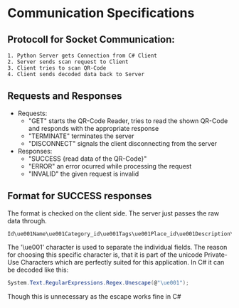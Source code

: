 ﻿# Communication Specifications
## Protocoll for Socket Communication:
	1. Python Server gets Connection from C# Client
	2. Server sends scan request to Client
	3. Client tries to scan QR-Code
	4. Client sends decoded data back to Server

## Requests and Responses
- Requests:
	- "GET" starts the QR-Code Reader, tries to read the shown QR-Code and responds with the appropriate response
	- "TERMINATE" terminates the server
	- "DISCONNECT" signals the client disconnecting from the server
- Responses:
	- "SUCCESS {read data of the QR-Code}"
	- "ERROR" an error ocurred while processing the request
	- "INVALID" the given request is invalid

## Format for SUCCESS responses
The format is checked on the client side. The server just passes the raw data through.
```
Id\ue001Name\ue001Category_id\ue001Tags\ue001Place_id\ue001Description\ue001Owner_id\ue001Amount\ue001Unit\ue001Addition\ue001Possession
```
The '\ue001' character is used to separate the individual fields. The reason for choosing this specific character is, that it is part of the unicode Private-Use Characters which are perfectly suited for this application. In C# it can be decoded like this:
``` c#
System.Text.RegularExpressions.Regex.Unescape(@"\ue001");
```
Though this is unnecessary as the escape works fine in C#